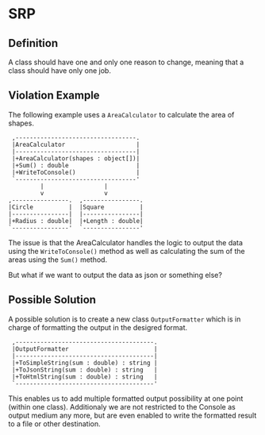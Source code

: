 ﻿# SRP

## Definition

A class should have one and only one reason to change, meaning that a class should have only one job.

## Violation Example

The following example uses a `AreaCalculator` to calculate the area of shapes.

```
 ,----------------------------------.  
 |AreaCalculator                    |  
 |----------------------------------|  
 |+AreaCalculator(shapes : object[])|  
 |+Sum() : double                   |  
 |+WriteToConsole()                 |  
 `----------------------------------'  
         |                 |          
         v                 v          
,----------------.  ,----------------.
|Circle          |  |Square          |
|----------------|  |----------------|
|+Radius : double|  |+Length : double|
`----------------'  `----------------'

```

The issue is that the AreaCalculator handles the logic to output
the data using the `WriteToConsole()` method as well as calculating
the sum of the areas using the `Sum()` method.

But what if we want to output the data as json or something else?

## Possible Solution

A possible solution is to create a new class `OutputFormatter`
which is in charge of formatting the output in the desigred format.

```
 ,---------------------------------------.  
 |OutputFormatter                        |  
 |---------------------------------------|  
 |+ToSimpleString(sum : double) : string |  
 |+ToJsonString(sum : double) : string   |  
 |+ToHtmlString(sum : double) : string   |  
 `---------------------------------------'

```

This enables us to add multiple formatted output possibility at one point
(within one class). Additionaly we are not restricted to the Console as
output medium any more, but are even enabled to write the formatted result
to a file or other destination.